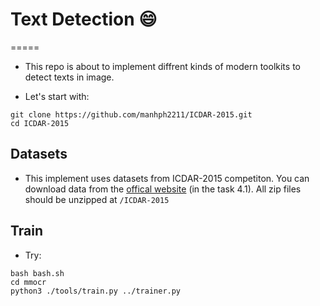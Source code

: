 # Text Detection :smile:
=====

- This repo is about to implement diffrent kinds of modern toolkits to detect texts in image.

- Let's start with:

```
git clone https://github.com/manhph2211/ICDAR-2015.git 
cd ICDAR-2015

```

## Datasets

- This implement uses datasets from ICDAR-2015 competiton. You can download data from the [offical website](https://rrc.cvc.uab.es/?ch=4&com=downloads) (in the task 4.1). All zip files should be unzipped at `/ICDAR-2015` 

## Train

- Try:

```
bash bash.sh
cd mmocr
python3 ./tools/train.py ../trainer.py

```









